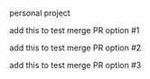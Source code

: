 personal project

add this to test merge PR option #1

add this to test merge PR option #2

add this to test merge PR option #3
